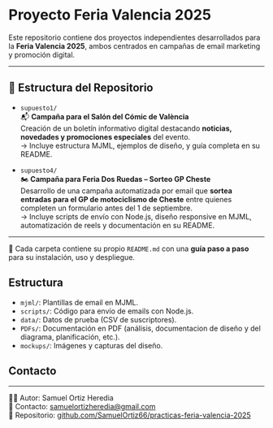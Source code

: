 # Proyecto Feria Valencia 2025
Este repositorio contiene dos proyectos independientes desarrollados para la **Feria Valencia 2025**, ambos centrados en campañas de email marketing y promoción digital.

---

## 📁 Estructura del Repositorio

- `supuesto1/`  
  📬 **Campaña para el Salón del Cómic de València**  
  Creación de un boletín informativo digital destacando **noticias, novedades y promociones especiales** del evento.  
  → Incluye estructura MJML, ejemplos de diseño, y guía completa en su README.

- `supuesto4/`  
  🏍️ **Campaña para Feria Dos Ruedas – Sorteo GP Cheste**  
  Desarrollo de una campaña automatizada por email que **sortea entradas para el GP de motociclismo de Cheste** entre quienes completen un formulario antes del 1 de septiembre.  
  → Incluye scripts de envío con Node.js, diseño responsive en MJML, automatización de reels y documentación en su README.

---

📌 Cada carpeta contiene su propio `README.md` con una **guía paso a paso** para su instalación, uso y despliegue.



## Estructura

- `mjml/`: Plantillas de email en MJML.
- `scripts/`: Código para envío de emails con Node.js.
- `data/`: Datos de prueba (CSV de suscriptores).
- `PDFs/`: Documentación en PDF (análisis, documentacion de diseño y del diagrama, planificación, etc.).
- `mockups/`: Imágenes y capturas del diseño.

## Contacto
---
👨‍💻 Autor: Samuel Ortiz Heredia  
📧 Contacto: [samuelortizheredia@gmail.com](mailto:samuelortizheredia@gmail.com)  
🔗 Repositorio: [github.com/SamuelOrtiz66/practicas-feria-valencia-2025](https://github.com/SamuelOrtiz66/practicas-feria-valencia-2025)
